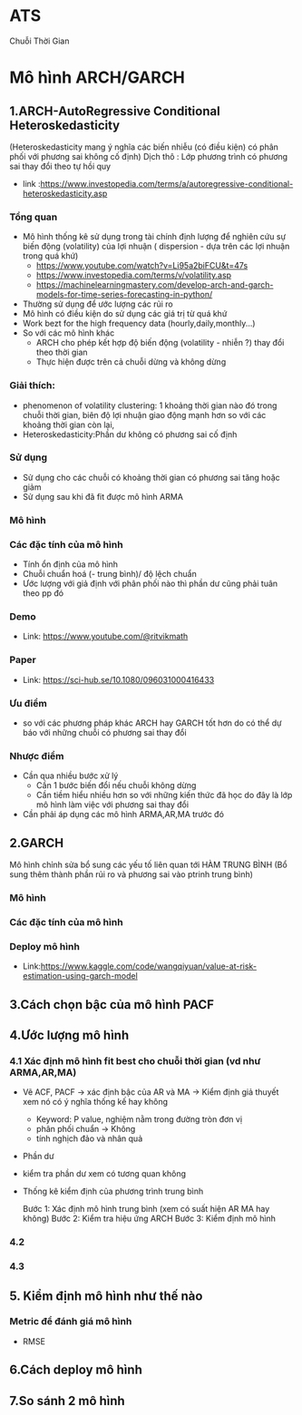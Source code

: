 # ATS
Chuỗi Thời Gian 

# Mô hình ARCH/GARCH

## 1.ARCH-AutoRegressive Conditional Heteroskedasticity 
(Heteroskedasticity mang ý nghĩa các biến nhiễu (có điều kiện) có phân phối với phương sai không cố định)
Dịch thô : Lớp phương trình có phương sai thay đổi theo tự hồi quy
- link :https://www.investopedia.com/terms/a/autoregressive-conditional-heteroskedasticity.asp

### Tổng quan
- Mô hình thống kê sử dụng trong tài chính định lượng để nghiên cứu sự biến động (volatility) của lợi nhuận ( dispersion - dựa trên các lợi nhuận trong quá khứ)
    + https://www.youtube.com/watch?v=Li95a2biFCU&t=47s
    + https://www.investopedia.com/terms/v/volatility.asp
    + https://machinelearningmastery.com/develop-arch-and-garch-models-for-time-series-forecasting-in-python/
- Thường sử dụng để ước lượng các rủi ro 
- Mô hình có điều kiện do sử dụng  các giá trị từ quá khứ
- Work bezt for the high frequency data (hourly,daily,monthly...)
- So với các mô hình khác 
    + ARCH cho phép kết hợp độ biến động (volatility - nhiễn ?) thay đổi theo thời gian 
    + Thực hiện được trên cả chuỗi dừng và không dừng 
### Giải thích:
- phenomenon of volatility clustering: 1 khoảng thời gian nào đó trong chuỗi thời gian, biên độ lợi nhuận giao động mạnh hơn so với các khoảng thời gian còn lại,
- Heteroskedasticity:Phần dư không có phương sai cố định

### Sử dụng 
- Sử dụng cho các chuỗi có khoảng thời gian có phương sai tăng hoặc giảm 
- Sử dụng sau khi đã fit được mô hình ARMA 

### Mô hình


### Các đặc tính của mô hình
- Tính ổn định của mô hình 
- Chuỗi chuẩn hoá (- trung bình)/ độ lệch chuẩn 
- Ước lượng với giả định với phân phối nào thì phần dư cũng phải tuân theo pp đó
### Demo 
+ Link: https://www.youtube.com/@ritvikmath
### Paper 
+ Link: https://sci-hub.se/10.1080/096031000416433

### Ưu điểm 
- so với các phương pháp khác ARCH hay GARCH tốt hơn do có thể dự báo với những chuỗi có phương sai thay đổi 
### Nhược điểm 
- Cần qua nhiều bước xử lý 
    + Cần 1 bước biến đổi nếu chuỗi không dừng 
    + Cần tiềm hiểu nhiều hơn so với những kiến thức đã học do đây là lớp mô hình làm việc với phương sai thay đổi 
- Cần phải áp dụng các mô hình ARMA,AR,MA trước đó



## 2.GARCH 
Mô hình chỉnh sửa bổ sung các yếu tố liên quan tới HÀM TRUNG BÌNH (Bổ sung thêm thành phần rủi ro và phương sai vào ptrinh trung bình)

### Mô hình

### Các đặc tính của mô hình

### Deploy mô hình
+ Link:https://www.kaggle.com/code/wangqiyuan/value-at-risk-estimation-using-garch-model


## 3.Cách chọn bậc của mô hình PACF

## 4.Ước lượng mô hình

### 4.1 Xác định mô hình fit best cho chuỗi thời gian (vd như ARMA,AR,MA)
- Vẽ ACF, PACF -> xác định bậc của AR và MA -> Kiểm định giả thuyết xem nó có ý nghĩa thống kế hay không
    + Keyword: P value, nghiệm nằm trong đường tròn đơn vị 
    + phân phối chuẩn -> Không
    + tính nghịch đảo và nhân quả 
- Phần dư
- kiểm tra phần dư  xem có tương quan không 
- Thống kê kiểm định của phương trình trung bình

    Bước 1: Xác định mô hình trung bình (xem có suất hiện AR MA hay không)
    Bước 2: Kiểm tra hiệu ứng ARCH 
    Bước 3: Kiểm định mô hình


### 4.2

### 4.3


## 5. Kiểm định mô hình như thế nào 

### Metric để đánh giá mô hình 
- RMSE


## 6.Cách deploy mô hình 

## 7.So sánh 2 mô hình 
